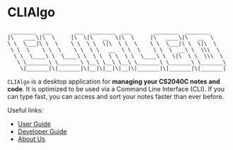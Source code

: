 # CLIAlgo

```
 ________  ___       ___  ________  ___       ________  ________     
|\   ____\|\  \     |\  \|\   __  \|\  \     |\   ____\|\   __  \    
\ \  \___|\ \  \    \ \  \ \  \|\  \ \  \    \ \  \___|\ \  \|\  \   
 \ \  \    \ \  \    \ \  \ \   __  \ \  \    \ \  \  __\ \  \\\  \  
  \ \  \____\ \  \____\ \  \ \  \ \  \ \  \____\ \  \|\  \ \  \\\  \ 
   \ \_______\ \_______\ \__\ \__\ \__\ \_______\ \_______\ \_______\
    \|_______|\|_______|\|__|\|__|\|__|\|_______|\|_______|\|_______|
```

`CLIAlgo` is a desktop application for **managing your CS2040C notes and code**. It is optimized to be used via a Command
Line Interface (CLI). If you can type fast, you can access and sort your notes faster than ever before.

Useful links:
* [User Guide](UserGuide.md)
* [Developer Guide](DeveloperGuide.md)
* [About Us](AboutUs.md)
